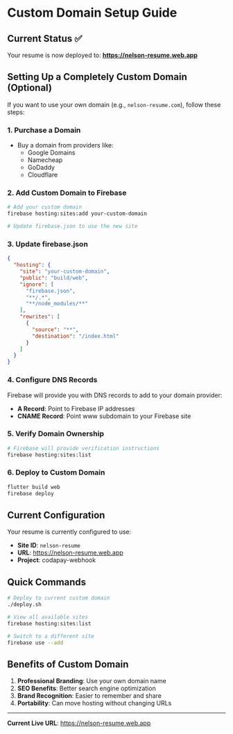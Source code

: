 # Custom Domain Setup Guide

## Current Status ✅

Your resume is now deployed to: **https://nelson-resume.web.app**

## Setting Up a Completely Custom Domain (Optional)

If you want to use your own domain (e.g., `nelson-resume.com`), follow these steps:

### 1. Purchase a Domain
- Buy a domain from providers like:
  - Google Domains
  - Namecheap
  - GoDaddy
  - Cloudflare

### 2. Add Custom Domain to Firebase

```bash
# Add your custom domain
firebase hosting:sites:add your-custom-domain

# Update firebase.json to use the new site
```

### 3. Update firebase.json
```json
{
  "hosting": {
    "site": "your-custom-domain",
    "public": "build/web",
    "ignore": [
      "firebase.json",
      "**/.*",
      "**/node_modules/**"
    ],
    "rewrites": [
      {
        "source": "**",
        "destination": "/index.html"
      }
    ]
  }
}
```

### 4. Configure DNS Records

Firebase will provide you with DNS records to add to your domain provider:

- **A Record**: Point to Firebase IP addresses
- **CNAME Record**: Point www subdomain to your Firebase site

### 5. Verify Domain Ownership

```bash
# Firebase will provide verification instructions
firebase hosting:sites:list
```

### 6. Deploy to Custom Domain

```bash
flutter build web
firebase deploy
```

## Current Configuration

Your resume is currently configured to use:
- **Site ID**: `nelson-resume`
- **URL**: https://nelson-resume.web.app
- **Project**: codapay-webhook

## Quick Commands

```bash
# Deploy to current custom domain
./deploy.sh

# View all available sites
firebase hosting:sites:list

# Switch to a different site
firebase use --add
```

## Benefits of Custom Domain

1. **Professional Branding**: Use your own domain name
2. **SEO Benefits**: Better search engine optimization
3. **Brand Recognition**: Easier to remember and share
4. **Portability**: Can move hosting without changing URLs

---

**Current Live URL**: https://nelson-resume.web.app 